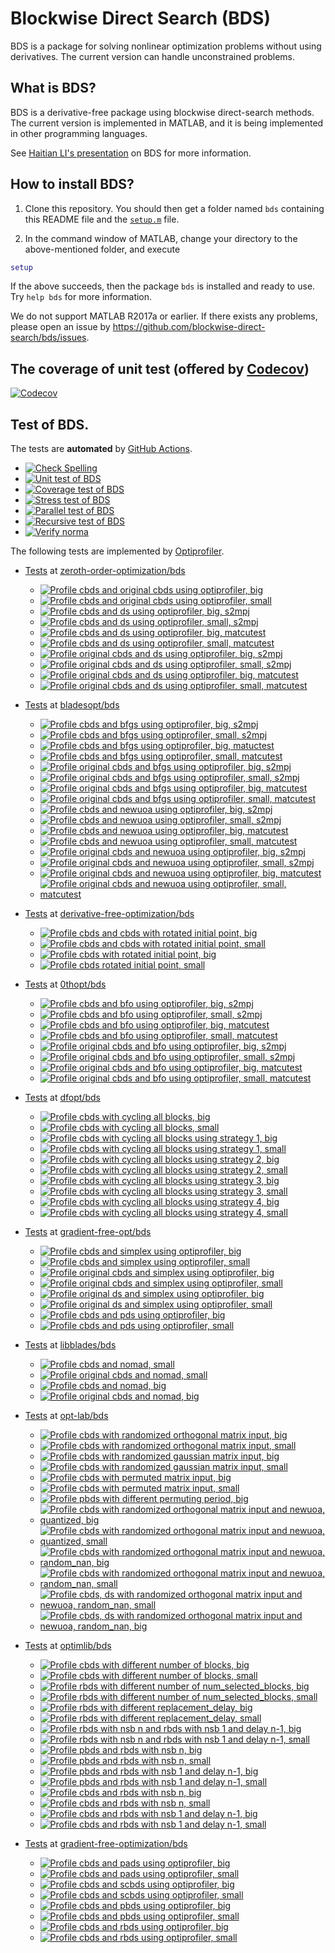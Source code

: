 # Blockwise Direct Search (BDS)

BDS is a package for solving nonlinear optimization problems without using derivatives. The current version can handle unconstrained problems. 

## What is BDS?

BDS is a derivative-free package using blockwise direct-search methods. The current version is implemented in MATLAB, and it is being implemented in other programming languages.

See [Haitian LI's presentation](https://lht97.github.io/documents/DFOS2024.pdf) on BDS for more information.

## How to install BDS?

1. Clone this repository. You should then get a folder named `bds` containing this README file and the
[`setup.m`](https://github.com/blockwise-direct-search/bds/blob/main/setup.m) file.

2. In the command window of MATLAB, change your directory to the above-mentioned folder, and execute

```matlab
setup
```

If the above succeeds, then the package `bds` is installed and ready to use. Try `help bds` for more information.

We do not support MATLAB R2017a or earlier. If there exists any problems, please open an issue by
https://github.com/blockwise-direct-search/bds/issues.

## The coverage of unit test (offered by [Codecov](https://about.codecov.io/))

[![Codecov](https://img.shields.io/codecov/c/github/blockwise-direct-search/bds?style=for-the-badge&logo=codecov)](https://app.codecov.io/github/blockwise-direct-search/bds)

## Test of BDS.
The tests are **automated** by [GitHub Actions](https://docs.github.com/en/actions).
- [![Check Spelling](https://github.com/blockwise-direct-search/bds/actions/workflows/spelling.yml/badge.svg)](https://github.com/blockwise-direct-search/bds/actions/workflows/spelling.yml)
- [![Unit test of BDS](https://github.com/blockwise-direct-search/bds/actions/workflows/unit_test.yml/badge.svg)](https://github.com/blockwise-direct-search/bds/actions/workflows/unit_test.yml)
- [![Coverage test of BDS](https://github.com/blockwise-direct-search/bds/actions/workflows/unit_test_coverage.yml/badge.svg)](https://github.com/blockwise-direct-search/bds/actions/workflows/unit_test_coverage.yml)
- [![Stress test of BDS](https://github.com/blockwise-direct-search/bds/actions/workflows/stress_test.yml/badge.svg)](https://github.com/blockwise-direct-search/bds/actions/workflows/stress_test.yml)
- [![Parallel test of BDS](https://github.com/blockwise-direct-search/bds/actions/workflows/parallel_test.yml/badge.svg)](https://github.com/blockwise-direct-search/bds/actions/workflows/parallel_test.yml)
- [![Recursive test of BDS](https://github.com/blockwise-direct-search/bds/actions/workflows/recursive_test.yml/badge.svg)](https://github.com/blockwise-direct-search/bds/actions/workflows/recursive_test.yml)
- [![Verify norma](https://github.com/zeroth-order-optimization/bds/actions/workflows/verify_norma.yml/badge.svg)](https://github.com/zeroth-order-optimization/bds/actions/workflows/verify_norma.yml)

The following tests are implemented by [Optiprofiler](https://github.com/optiprofiler/optiprofiler).
- [Tests](https://github.com/zeroth-order-optimization/bds/actions) at [zeroth-order-optimization/bds](https://github.com/zeroth-order-optimization/bds)

    - [![Profile cbds and original cbds using optiprofiler, big](https://github.com/zeroth-order-optimization/bds/actions/workflows/profile_cbds_orig_cbds_big.yml/badge.svg)](https://github.com/zeroth-order-optimization/bds/actions/workflows/profile_cbds_orig_cbds_big.yml)
    - [![Profile cbds and original cbds using optiprofiler, small](https://github.com/zeroth-order-optimization/bds/actions/workflows/profile_cbds_orig_cbds_small.yml/badge.svg)](https://github.com/zeroth-order-optimization/bds/actions/workflows/profile_cbds_orig_cbds_small.yml)
    - [![Profile cbds and ds using optiprofiler, big, s2mpj](https://github.com/zeroth-order-optimization/bds/actions/workflows/profile_cbds_ds_big_s2mpj.yml/badge.svg)](https://github.com/zeroth-order-optimization/bds/actions/workflows/profile_cbds_ds_big_s2mpj.yml)
    - [![Profile cbds and ds using optiprofiler, small, s2mpj](https://github.com/zeroth-order-optimization/bds/actions/workflows/profile_cbds_ds_small_s2mpj.yml/badge.svg)](https://github.com/zeroth-order-optimization/bds/actions/workflows/profile_cbds_ds_small_s2mpj.yml)
    - [![Profile cbds and ds using optiprofiler, big, matcutest](https://github.com/zeroth-order-optimization/bds/actions/workflows/profile_cbds_ds_big_matcutest.yml/badge.svg)](https://github.com/zeroth-order-optimization/bds/actions/workflows/profile_cbds_ds_big_matcutest.yml)
    - [![Profile cbds and ds using optiprofiler, small, matcutest](https://github.com/zeroth-order-optimization/bds/actions/workflows/profile_cbds_ds_small_matcutest.yml/badge.svg)](https://github.com/zeroth-order-optimization/bds/actions/workflows/profile_cbds_ds_small_matcutest.yml)
    - [![Profile original cbds and ds using optiprofiler, big, s2mpj](https://github.com/zeroth-order-optimization/bds/actions/workflows/profile_orig_cbds_ds_big_s2mpj.yml/badge.svg)](https://github.com/zeroth-order-optimization/bds/actions/workflows/profile_orig_cbds_ds_big_s2mpj.yml)
    - [![Profile original cbds and ds using optiprofiler, small, s2mpj](https://github.com/zeroth-order-optimization/bds/actions/workflows/profile_orig_cbds_ds_small_s2mpj.yml/badge.svg)](https://github.com/zeroth-order-optimization/bds/actions/workflows/profile_orig_cbds_ds_small_s2mpj.yml)
    - [![Profile original cbds and ds using optiprofiler, big, matcutest](https://github.com/zeroth-order-optimization/bds/actions/workflows/profile_orig_cbds_ds_big_matcutest.yml/badge.svg)](https://github.com/zeroth-order-optimization/bds/actions/workflows/profile_orig_cbds_ds_big_matcutest.yml)
    - [![Profile original cbds and ds using optiprofiler, small, matcutest](https://github.com/zeroth-order-optimization/bds/actions/workflows/profile_orig_cbds_ds_small_matcutest.yml/badge.svg)](https://github.com/zeroth-order-optimization/bds/actions/workflows/profile_orig_cbds_ds_small_matcutest.yml)

- [Tests](https://github.com/bladesopt/bds/actions) at [bladesopt/bds](https://github.com/bladesopt/bds)

    - [![Profile cbds and bfgs using optiprofiler, big, s2mpj](https://github.com/bladesopt/bds/actions/workflows/profile_cbds_bfgs_big_s2mpj.yml/badge.svg)](https://github.com/bladesopt/bds/actions/workflows/profile_cbds_bfgs_big_s2mpj.yml)
    - [![Profile cbds and bfgs using optiprofiler, small, s2mpj](https://github.com/bladesopt/bds/actions/workflows/profile_cbds_bfgs_small_s2mpj.yml/badge.svg)](https://github.com/bladesopt/bds/actions/workflows/profile_cbds_bfgs_small_s2mpj.yml)
    - [![Profile cbds and bfgs using optiprofiler, big, matuctest](https://github.com/bladesopt/bds/actions/workflows/profile_cbds_bfgs_big_matcutest.yml/badge.svg)](https://github.com/bladesopt/bds/actions/workflows/profile_cbds_bfgs_big_matcutest.yml)
    - [![Profile cbds and bfgs using optiprofiler, small, matcutest](https://github.com/bladesopt/bds/actions/workflows/profile_cbds_bfgs_small_matcutest.yml/badge.svg)](https://github.com/bladesopt/bds/actions/workflows/profile_cbds_bfgs_small_matcutest.yml)
    - [![Profile original cbds and bfgs using optiprofiler, big, s2mpj](https://github.com/bladesopt/bds/actions/workflows/profile_orig_cbds_bfgs_big_s2mpj.yml/badge.svg)](https://github.com/bladesopt/bds/actions/workflows/profile_orig_cbds_bfgs_big_s2mpj.yml)
    - [![Profile original cbds and bfgs using optiprofiler, small, s2mpj](https://github.com/bladesopt/bds/actions/workflows/profile_orig_cbds_bfgs_small_s2mpj.yml/badge.svg)](https://github.com/bladesopt/bds/actions/workflows/profile_orig_cbds_bfgs_small_s2mpj.yml)
    - [![Profile original cbds and bfgs using optiprofiler, big, matcutest](https://github.com/bladesopt/bds/actions/workflows/profile_orig_cbds_bfgs_big_matcutest.yml/badge.svg)](https://github.com/bladesopt/bds/actions/workflows/profile_orig_cbds_bfgs_big_matcutest.yml)
    - [![Profile original cbds and bfgs using optiprofiler, small, matcutest](https://github.com/bladesopt/bds/actions/workflows/profile_orig_cbds_bfgs_small_matcutest.yml/badge.svg)](https://github.com/bladesopt/bds/actions/workflows/profile_orig_cbds_bfgs_small_matcutest.yml)
    - [![Profile cbds and newuoa using optiprofiler, big, s2mpj](https://github.com/bladesopt/bds/actions/workflows/profile_cbds_newuoa_big_s2mpj.yml/badge.svg)](https://github.com/bladesopt/bds/actions/workflows/profile_cbds_newuoa_big_s2mpj.yml)
    - [![Profile cbds and newuoa using optiprofiler, small, s2mpj](https://github.com/bladesopt/bds/actions/workflows/profile_cbds_newuoa_small_s2mpj.yml/badge.svg)](https://github.com/bladesopt/bds/actions/workflows/profile_cbds_newuoa_small_s2mpj.yml)
    - [![Profile cbds and newuoa using optiprofiler, big, matcutest](https://github.com/bladesopt/bds/actions/workflows/profile_cbds_newuoa_big_matcutest.yml/badge.svg)](https://github.com/bladesopt/bds/actions/workflows/profile_cbds_newuoa_big_matcutest.yml)
    - [![Profile cbds and newuoa using optiprofiler, small, matcutest](https://github.com/bladesopt/bds/actions/workflows/profile_cbds_newuoa_small_matcutest.yml/badge.svg)](https://github.com/bladesopt/bds/actions/workflows/profile_cbds_newuoa_small_matcutest.yml)
    - [![Profile original cbds and newuoa using optiprofiler, big, s2mpj](https://github.com/bladesopt/bds/actions/workflows/profile_orig_cbds_newuoa_big_s2mpj.yml/badge.svg)](https://github.com/bladesopt/bds/actions/workflows/profile_orig_cbds_newuoa_big_s2mpj.yml)
    - [![Profile original cbds and newuoa using optiprofiler, small, s2mpj](https://github.com/bladesopt/bds/actions/workflows/profile_orig_cbds_newuoa_small_s2mpj.yml/badge.svg)](https://github.com/bladesopt/bds/actions/workflows/profile_orig_cbds_newuoa_small_s2mpj.yml)
    - [![Profile original cbds and newuoa using optiprofiler, big, matcutest](https://github.com/bladesopt/bds/actions/workflows/profile_orig_cbds_newuoa_big_matcutest.yml/badge.svg)](https://github.com/bladesopt/bds/actions/workflows/profile_orig_cbds_newuoa_big_matcutest.yml)
    - [![Profile original cbds and newuoa using optiprofiler, small, matcutest](https://github.com/bladesopt/bds/actions/workflows/profile_orig_cbds_newuoa_small_matcutest.yml/badge.svg)](https://github.com/bladesopt/bds/actions/workflows/profile_orig_cbds_newuoa_small_matcutest.yml)

- [Tests](https://github.com/derivative-free-optimization/bds/actions) at [derivative-free-optimization/bds](https://github.com/derivative-free-optimization/bds)
    - [![Profile cbds and cbds with rotated initial point, big](https://github.com/derivative-free-optimization/bds/actions/workflows/profile_cbds_cbds_rotated_initial_point_big.yml/badge.svg)](https://github.com/derivative-free-optimization/bds/actions/workflows/profile_cbds_cbds_rotated_initial_point_big.yml)
    - [![Profile cbds and cbds with rotated initial point, small](https://github.com/derivative-free-optimization/bds/actions/workflows/profile_cbds_cbds_rotated_initial_point_small.yml/badge.svg)](https://github.com/derivative-free-optimization/bds/actions/workflows/profile_cbds_cbds_rotated_initial_point_small.yml)
    - [![Profile cbds with rotated initial point, big](https://github.com/derivative-free-optimization/bds/actions/workflows/profile_cbds_rotated_initial_point_big.yml/badge.svg)](https://github.com/derivative-free-optimization/bds/actions/workflows/profile_cbds_rotated_initial_point_big.yml)
    - [![Profile cbds rotated initial point, small](https://github.com/derivative-free-optimization/bds/actions/workflows/profile_cbds_rotated_initial_point_small.yml/badge.svg)](https://github.com/derivative-free-optimization/bds/actions/workflows/profile_cbds_rotated_initial_point_small.yml)
    
- [Tests](https://github.com/0thopt/bds/actions) at [0thopt/bds](https://github.com/0thopt/bds)

    - [![Profile cbds and bfo using optiprofiler, big, s2mpj](https://github.com/0thopt/bds/actions/workflows/profile_cbds_bfo_big_s2mpj.yml/badge.svg)](https://github.com/0thopt/bds/actions/workflows/profile_cbds_bfo_big_s2mpj.yml)
    - [![Profile cbds and bfo using optiprofiler, small, s2mpj](https://github.com/0thopt/bds/actions/workflows/profile_cbds_bfo_small_s2mpj.yml/badge.svg)](https://github.com/0thopt/bds/actions/workflows/profile_cbds_bfo_small_s2mpj.yml)
    - [![Profile cbds and bfo using optiprofiler, big, matcutest](https://github.com/0thopt/bds/actions/workflows/profile_cbds_bfo_big_matcutest.yml/badge.svg)](https://github.com/0thopt/bds/actions/workflows/profile_cbds_bfo_big_matcutest.yml)
    - [![Profile cbds and bfo using optiprofiler, small, matcutest](https://github.com/0thopt/bds/actions/workflows/profile_cbds_bfo_small_matcutest.yml/badge.svg)](https://github.com/0thopt/bds/actions/workflows/profile_cbds_bfo_small_matcutest.yml)
    - [![Profile original cbds and bfo using optiprofiler, big, s2mpj](https://github.com/0thopt/bds/actions/workflows/profile_orig_cbds_bfo_big_s2mpj.yml/badge.svg)](https://github.com/0thopt/bds/actions/workflows/profile_orig_cbds_bfo_big_s2mpj.yml)   
    - [![Profile original cbds and bfo using optiprofiler, small, s2mpj](https://github.com/0thopt/bds/actions/workflows/profile_orig_cbds_bfo_small_s2mpj.yml/badge.svg)](https://github.com/0thopt/bds/actions/workflows/profile_orig_cbds_bfo_small_s2mpj.yml) 
    - [![Profile original cbds and bfo using optiprofiler, big, matcutest](https://github.com/0thopt/bds/actions/workflows/profile_orig_cbds_bfo_big_matcutest.yml/badge.svg)](https://github.com/0thopt/bds/actions/workflows/profile_orig_cbds_bfo_big_matcutest.yml)   
    - [![Profile original cbds and bfo using optiprofiler, small, matcutest](https://github.com/0thopt/bds/actions/workflows/profile_orig_cbds_bfo_small_matcutest.yml/badge.svg)](https://github.com/0thopt/bds/actions/workflows/profile_orig_cbds_bfo_small_matcutest.yml)

- [Tests](https://github.com/dfopt/bds/actions) at [dfopt/bds](https://github.com/dfopt/bds)

    - [![Profile cbds with cycling all blocks, big](https://github.com/dfopt/bds/actions/workflows/profile_cbds_cycle_blocks_all_big.yml/badge.svg)](https://github.com/dfopt/bds/actions/workflows/profile_cbds_cycle_blocks_all_big.yml)
    - [![Profile cbds with cycling all blocks, small](https://github.com/dfopt/bds/actions/workflows/profile_cbds_cycle_blocks_all_small.yml/badge.svg)](https://github.com/dfopt/bds/actions/workflows/profile_cbds_cycle_blocks_all_small.yml) 
    - [![Profile cbds with cycling all blocks using strategy 1, big](https://github.com/dfopt/bds/actions/workflows/profile_cbds_cycle_blocks_single_1_big.yml/badge.svg)](https://github.com/dfopt/bds/actions/workflows/profile_cbds_cycle_blocks_single_1_big.yml)
    - [![Profile cbds with cycling all blocks using strategy 1, small](https://github.com/dfopt/bds/actions/workflows/profile_cbds_cycle_blocks_single_1_small.yml/badge.svg)](https://github.com/dfopt/bds/actions/workflows/profile_cbds_cycle_blocks_single_1_small.yml)  
    - [![Profile cbds with cycling all blocks using strategy 2, big](https://github.com/dfopt/bds/actions/workflows/profile_cbds_cycle_blocks_single_2_big.yml/badge.svg)](https://github.com/dfopt/bds/actions/workflows/profile_cbds_cycle_blocks_single_2_big.yml)
    - [![Profile cbds with cycling all blocks using strategy 2, small](https://github.com/dfopt/bds/actions/workflows/profile_cbds_cycle_blocks_single_2_small.yml/badge.svg)](https://github.com/dfopt/bds/actions/workflows/profile_cbds_cycle_blocks_single_2_small.yml)   
    - [![Profile cbds with cycling all blocks using strategy 3, big](https://github.com/dfopt/bds/actions/workflows/profile_cbds_cycle_blocks_single_3_big.yml/badge.svg)](https://github.com/dfopt/bds/actions/workflows/profile_cbds_cycle_blocks_single_3_big.yml)
    - [![Profile cbds with cycling all blocks using strategy 3, small](https://github.com/dfopt/bds/actions/workflows/profile_cbds_cycle_blocks_single_3_small.yml/badge.svg)](https://github.com/dfopt/bds/actions/workflows/profile_cbds_cycle_blocks_single_3_small.yml)    
    - [![Profile cbds with cycling all blocks using strategy 4, big](https://github.com/dfopt/bds/actions/workflows/profile_cbds_cycle_blocks_single_4_big.yml/badge.svg)](https://github.com/dfopt/bds/actions/workflows/profile_cbds_cycle_blocks_single_4_big.yml)
    - [![Profile cbds with cycling all blocks using strategy 4, small](https://github.com/dfopt/bds/actions/workflows/profile_cbds_cycle_blocks_single_4_small.yml/badge.svg)](https://github.com/dfopt/bds/actions/workflows/profile_cbds_cycle_blocks_single_4_small.yml)   

- [Tests](https://github.com/gradient-free-opt/bds/actions) at [gradient-free-opt/bds](https://github.com/gradient-free-opt/bds)

    - [![Profile cbds and simplex using optiprofiler, big](https://github.com/gradient-free-opt/bds/actions/workflows/profile_cbds_simplex_big.yml/badge.svg)](https://github.com/gradient-free-opt/bds/actions/workflows/profile_cbds_simplex_big.yml)
    - [![Profile cbds and simplex using optiprofiler, small](https://github.com/gradient-free-opt/bds/actions/workflows/profile_cbds_simplex_small.yml/badge.svg)](https://github.com/gradient-free-opt/bds/actions/workflows/profile_cbds_simplex_small.yml)
    - [![Profile original cbds and simplex using optiprofiler, big](https://github.com/gradient-free-opt/bds/actions/workflows/profile_orig_cbds_simplex_big.yml/badge.svg)](https://github.com/gradient-free-opt/bds/actions/workflows/profile_orig_cbds_simplex_big.yml)
    - [![Profile original cbds and simplex using optiprofiler, small](https://github.com/gradient-free-opt/bds/actions/workflows/profile_orig_cbds_simplex_small.yml/badge.svg)](https://github.com/gradient-free-opt/bds/actions/workflows/profile_orig_cbds_simplex_small.yml)
    - [![Profile original ds and simplex using optiprofiler, big](https://github.com/gradient-free-opt/bds/actions/workflows/profile_orig_ds_simplex_big.yml/badge.svg)](https://github.com/gradient-free-opt/bds/actions/workflows/profile_orig_ds_simplex_big.yml)
    - [![Profile original ds and simplex using optiprofiler, small](https://github.com/gradient-free-opt/bds/actions/workflows/profile_orig_ds_simplex_small.yml/badge.svg)](https://github.com/gradient-free-opt/bds/actions/workflows/profile_orig_ds_simplex_small.yml)
    - [![Profile cbds and pds using optiprofiler, big](https://github.com/gradient-free-opt/bds/actions/workflows/profile_cbds_pds_big.yml/badge.svg)](https://github.com/gradient-free-opt/bds/actions/workflows/profile_cbds_pds_big.yml)
    - [![Profile cbds and pds using optiprofiler, small](https://github.com/gradient-free-opt/bds/actions/workflows/profile_cbds_pds_small.yml/badge.svg)](https://github.com/gradient-free-opt/bds/actions/workflows/profile_cbds_pds_small.yml)

- [Tests](https://github.com/libblades/bds/actions) at [libblades/bds](https://github.com/libblades/bds)

    - [![Profile cbds and nomad, small](https://github.com/libblades/bds/actions/workflows/profile_cbds_nomad_small.yml/badge.svg)](https://github.com/libblades/bds/actions/workflows/profile_cbds_nomad_small.yml)
    - [![Profile original cbds and nomad, small](https://github.com/libblades/bds/actions/workflows/profile_orig_cbds_nomad_small.yml/badge.svg)](https://github.com/libblades/bds/actions/workflows/profile_orig_cbds_nomad_small.yml)
    - [![Profile cbds and nomad, big](https://github.com/libblades/bds/actions/workflows/profile_cbds_nomad_big.yml/badge.svg)](https://github.com/libblades/bds/actions/workflows/profile_cbds_nomad_big.yml)
    - [![Profile original cbds and nomad, big](https://github.com/libblades/bds/actions/workflows/profile_orig_cbds_nomad_big.yml/badge.svg)](https://github.com/libblades/bds/actions/workflows/profile_orig_cbds_nomad_big.yml)      

- [Tests](https://github.com/opt-lab/bds/actions) at [opt-lab/bds](https://github.com/opt-lab/bds)

    - [![Profile cbds with randomized orthogonal matrix input, big](https://github.com/opt-lab/bds/actions/workflows/profile_cbds_randomized_orthogonal_big.yml/badge.svg)](https://github.com/opt-lab/bds/actions/workflows/profile_cbds_randomized_orthogonal_big.yml)
    - [![Profile cbds with randomized orthogonal matrix input, small](https://github.com/opt-lab/bds/actions/workflows/profile_cbds_randomized_orthogonal_small.yml/badge.svg)](https://github.com/opt-lab/bds/actions/workflows/profile_cbds_randomized_orthogonal_small.yml)
    - [![Profile cbds with randomized gaussian matrix input, big](https://github.com/opt-lab/bds/actions/workflows/profile_cbds_randomized_gaussian_big.yml/badge.svg)](https://github.com/opt-lab/bds/actions/workflows/profile_cbds_randomized_gaussian_big.yml)
    - [![Profile cbds with randomized gaussian matrix input, small](https://github.com/opt-lab/bds/actions/workflows/profile_cbds_randomized_gaussian_small.yml/badge.svg)](https://github.com/opt-lab/bds/actions/workflows/profile_cbds_randomized_gaussian_small.yml)
    - [![Profile cbds with permuted matrix input, big](https://github.com/opt-lab/bds/actions/workflows/profile_cbds_permuted_big.yml/badge.svg)](https://github.com/opt-lab/bds/actions/workflows/profile_cbds_permuted_big.yml)
    - [![Profile cbds with permuted matrix input, small](https://github.com/opt-lab/bds/actions/workflows/profile_cbds_permuted_small.yml/badge.svg)](https://github.com/opt-lab/bds/actions/workflows/profile_cbds_permuted_small.yml)
    - [![Profile pbds with different permuting period, big](https://github.com/derivative-free-optimization/bds/actions/workflows/profile_pbds_permuting_period_big.yml/badge.svg)](https://github.com/derivative-free-optimization/bds/actions/workflows/profile_pbds_permuting_period_big.yml)
    - [![Profile cbds with randomized orthogonal matrix input and newuoa, quantized, big](https://github.com/derivative-free-optimization/bds/actions/workflows/profile_cbds_randomized_orthogonal_newuoa_quantized_big.yml/badge.svg)](https://github.com/derivative-free-optimization/bds/actions/workflows/profile_cbds_randomized_orthogonal_newuoa_quantized_big.yml)
    - [![Profile cbds with randomized orthogonal matrix input and newuoa, quantized, small](https://github.com/derivative-free-optimization/bds/actions/workflows/profile_cbds_randomized_orthogonal_newuoa_quantized_small.yml/badge.svg)](https://github.com/derivative-free-optimization/bds/actions/workflows/profile_cbds_randomized_orthogonal_newuoa_quantized_small.yml)
    - [![Profile cbds with randomized orthogonal matrix input and newuoa, random_nan, big](https://github.com/derivative-free-optimization/bds/actions/workflows/profile_cbds_randomized_orthogonal_newuoa_random_nan_big.yml/badge.svg)](https://github.com/derivative-free-optimization/bds/actions/workflows/profile_cbds_randomized_orthogonal_newuoa_random_nan_big.yml)
    - [![Profile cbds with randomized orthogonal matrix input and newuoa, random_nan, small](https://github.com/derivative-free-optimization/bds/actions/workflows/profile_cbds_randomized_orthogonal_newuoa_random_nan_small.yml/badge.svg)](https://github.com/derivative-free-optimization/bds/actions/workflows/profile_cbds_randomized_orthogonal_newuoa_random_nan_small.yml)
    - [![Profile cbds, ds with randomized orthogonal matrix input and newuoa, random_nan, small](https://github.com/derivative-free-optimization/bds/actions/workflows/profile_cbds_ds_randomized_orthogonal_newuoa_random_nan_small.yml/badge.svg)](https://github.com/derivative-free-optimization/bds/actions/workflows/profile_cbds_ds_randomized_orthogonal_newuoa_random_nan_small.yml)
    - [![Profile cbds, ds with randomized orthogonal matrix input and newuoa, random_nan, big](https://github.com/derivative-free-optimization/bds/actions/workflows/profile_cbds_ds_randomized_orthogonal_newuoa_random_nan_big.yml/badge.svg)](https://github.com/derivative-free-optimization/bds/actions/workflows/profile_cbds_ds_randomized_orthogonal_newuoa_random_nan_big.yml)

- [Tests](https://github.com/optimlib/bds/actions) at [optimlib/bds](https://github.com/optimlib/bds)
 
    - [![Profile cbds with different number of blocks, big](https://github.com/optimlib/bds/actions/workflows/profile_cbds_block_number_big.yml/badge.svg)](https://github.com/optimlib/bds/actions/workflows/profile_cbds_block_number_big.yml)
    - [![Profile cbds with different number of blocks, small](https://github.com/optimlib/bds/actions/workflows/profile_cbds_block_number_small.yml/badge.svg)](https://github.com/optimlib/bds/actions/workflows/profile_cbds_block_number_small.yml)
    - [![Profile rbds with different number of num_selected_blocks, big](https://github.com/optimlib/bds/actions/workflows/profile_rbds_num_selected_blocks_big.yml/badge.svg)](https://github.com/optimlib/bds/actions/workflows/profile_rbds_num_selected_blocks_big.yml)
    - [![Profile rbds with different number of num_selected_blocks, small](https://github.com/optimlib/bds/actions/workflows/profile_rbds_num_selected_blocks_small.yml/badge.svg)](https://github.com/optimlib/bds/actions/workflows/profile_rbds_num_selected_blocks_small.yml)
    - [![Profile rbds with different replacement_delay, big](https://github.com/optimlib/bds/actions/workflows/profile_rbds_replacement_delay_big.yml/badge.svg)](https://github.com/optimlib/bds/actions/workflows/profile_rbds_replacement_delay_big.yml)
    - [![Profile rbds with different replacement_delay, small](https://github.com/optimlib/bds/actions/workflows/profile_rbds_replacement_delay_small.yml/badge.svg)](https://github.com/optimlib/bds/actions/workflows/profile_rbds_replacement_delay_small.yml)
    - [![Profile rbds with nsb n and rbds with nsb 1 and delay n-1, big](https://github.com/optimlib/bds/actions/workflows/profile_rbds_nsb_n_rbds_nsb_1_delay_n-1_big.yml/badge.svg)](https://github.com/optimlib/bds/actions/workflows/profile_rbds_nsb_n_rbds_nsb_1_delay_n-1_big.yml) 
    - [![Profile rbds with nsb n and rbds with nsb 1 and delay n-1, small](https://github.com/optimlib/bds/actions/workflows/profile_rbds_nsb_n_rbds_nsb_1_delay_n-1_small.yml/badge.svg)](https://github.com/optimlib/bds/actions/workflows/profile_rbds_nsb_n_rbds_nsb_1_delay_n-1_small.yml) 
    - [![Profile pbds and rbds with nsb n, big](https://github.com/optimlib/bds/actions/workflows/profile_pbds_rbds_nsb_n_big.yml/badge.svg)](https://github.com/optimlib/bds/actions/workflows/profile_pbds_rbds_nsb_n_big.yml) 
    - [![Profile pbds and rbds with nsb n, small](https://github.com/optimlib/bds/actions/workflows/profile_pbds_rbds_nsb_n_small.yml/badge.svg)](https://github.com/optimlib/bds/actions/workflows/profile_pbds_rbds_nsb_n_small.yml) 
    - [![Profile pbds and rbds with nsb 1 and delay n-1, big](https://github.com/optimlib/bds/actions/workflows/profile_pbds_rbds_nsb_1_delay_n-1_big.yml/badge.svg)](https://github.com/optimlib/bds/actions/workflows/profile_pbds_rbds_nsb_1_delay_n-1_big.yml)
    - [![Profile pbds and rbds with nsb 1 and delay n-1, small](https://github.com/optimlib/bds/actions/workflows/profile_pbds_rbds_nsb_1_delay_n-1_small.yml/badge.svg)](https://github.com/optimlib/bds/actions/workflows/profile_pbds_rbds_nsb_1_delay_n-1_small.yml)
    - [![Profile cbds and rbds with nsb n, big](https://github.com/optimlib/bds/actions/workflows/profile_cbds_rbds_nsb_n_big.yml/badge.svg)](https://github.com/optimlib/bds/actions/workflows/profile_cbds_rbds_nsb_n_big.yml) 
    - [![Profile cbds and rbds with nsb n, small](https://github.com/optimlib/bds/actions/workflows/profile_cbds_rbds_nsb_n_small.yml/badge.svg)](https://github.com/optimlib/bds/actions/workflows/profile_cbds_rbds_nsb_n_small.yml) 
    - [![Profile cbds and rbds with nsb 1 and delay n-1, big](https://github.com/optimlib/bds/actions/workflows/profile_cbds_rbds_nsb_1_delay_n-1_big.yml/badge.svg)](https://github.com/optimlib/bds/actions/workflows/profile_cbds_rbds_nsb_1_delay_n-1_big.yml)
    - [![Profile cbds and rbds with nsb 1 and delay n-1, small](https://github.com/optimlib/bds/actions/workflows/profile_cbds_rbds_nsb_1_delay_n-1_small.yml/badge.svg)](https://github.com/optimlib/bds/actions/workflows/profile_cbds_rbds_nsb_1_delay_n-1_small.yml)  
   

- [Tests](https://github.com/gradient-free-optimization/bds/actions) at [gradient-free-optimization/bds](https://github.com/gradient-free-optimization/bds)

    - [![Profile cbds and pads using optiprofiler, big](https://github.com/gradient-free-optimization/bds/actions/workflows/profile_cbds_pads_big.yml/badge.svg)](https://github.com/gradient-free-optimization/bds/actions/workflows/profile_cbds_pads_big.yml)
    - [![Profile cbds and pads using optiprofiler, small](https://github.com/gradient-free-optimization/bds/actions/workflows/profile_cbds_pads_small.yml/badge.svg)](https://github.com/gradient-free-optimization/bds/actions/workflows/profile_cbds_pads_small.yml) 
    - [![Profile cbds and scbds using optiprofiler, big](https://github.com/gradient-free-optimization/bds/actions/workflows/profile_cbds_scbds_big.yml/badge.svg)](https://github.com/gradient-free-optimization/bds/actions/workflows/profile_cbds_scbds_big.yml)
    - [![Profile cbds and scbds using optiprofiler, small](https://github.com/gradient-free-optimization/bds/actions/workflows/profile_cbds_scbds_small.yml/badge.svg)](https://github.com/gradient-free-optimization/bds/actions/workflows/profile_cbds_scbds_small.yml) 
    - [![Profile cbds and pbds using optiprofiler, big](https://github.com/gradient-free-optimization/bds/actions/workflows/profile_cbds_pbds_big.yml/badge.svg)](https://github.com/gradient-free-optimization/bds/actions/workflows/profile_cbds_pbds_big.yml)
    - [![Profile cbds and pbds using optiprofiler, small](https://github.com/gradient-free-optimization/bds/actions/workflows/profile_cbds_pbds_small.yml/badge.svg)](https://github.com/gradient-free-optimization/bds/actions/workflows/profile_cbds_pbds_small.yml)  
    - [![Profile cbds and rbds using optiprofiler, big](https://github.com/gradient-free-optimization/bds/actions/workflows/profile_cbds_rbds_big.yml/badge.svg)](https://github.com/gradient-free-optimization/bds/actions/workflows/profile_cbds_rbds_big.yml)
    - [![Profile cbds and rbds using optiprofiler, small](https://github.com/gradient-free-optimization/bds/actions/workflows/profile_cbds_rbds_small.yml/badge.svg)](https://github.com/gradient-free-optimization/bds/actions/workflows/profile_cbds_rbds_small.yml)   